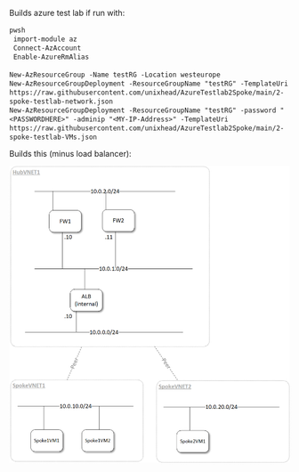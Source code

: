 Builds azure test lab if run with:
```
pwsh
 import-module az 
 Connect-AzAccount
 Enable-AzureRmAlias
 
New-AzResourceGroup -Name testRG -Location westeurope
New-AzResourceGroupDeployment -ResourceGroupName "testRG" -TemplateUri https://raw.githubusercontent.com/unixhead/AzureTestlab2Spoke/main/2-spoke-testlab-network.json
New-AzResourceGroupDeployment -ResourceGroupName "testRG" -password "<PASSWORDHERE>" -adminip "<MY-IP-Address>" -TemplateUri https://raw.githubusercontent.com/unixhead/AzureTestlab2Spoke/main/2-spoke-testlab-VMs.json
```

Builds this (minus load balancer):

![testnet](https://github.com/unixhead/AzureTestlab2Spoke/raw/main/testnet1.png)

